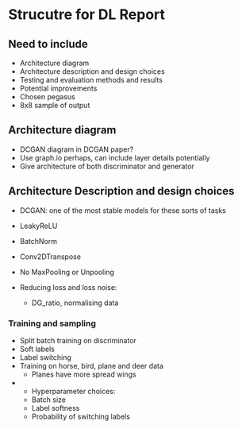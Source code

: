# Strucutre for DL Report

## Need to include
- Architecture diagram
- Architecture description and design choices
- Testing and evaluation methods and results
- Potential improvements
- Chosen pegasus
- 8x8 sample of output

## Architecture diagram
- DCGAN diagram in DCGAN paper?
- Use graph.io perhaps, can include layer details potentially
- Give architecture of both discriminator and generator

## Architecture Description and design choices
- DCGAN: one of the most stable models for these sorts of tasks
- LeakyReLU
- BatchNorm
- Conv2DTranspose
- No MaxPooling or Unpooling

- Reducing loss and loss noise:
  - DG_ratio, normalising data


### Training and sampling
- Split batch training on discriminator
- Soft labels
- Label switching
- Training on horse, bird, plane and deer data
  - Planes have more spread wings
- - Hyperparameter choices: 
  - Batch size
  - Label softness
  - Probability of switching labels